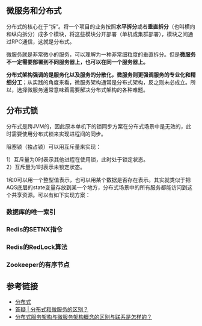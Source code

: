 <!--
date: 2022-02-26T22:34:12+08:00
lastmod: 2022-02-27T22:34:12+08:00
-->
## 微服务和分布式

分布式的核心在于“拆”。将一个项目的业务按照**水平拆分**或者**垂直拆分**（也叫横向和纵向拆分）成多个模块，将这些模块分开部署（单机或集群部署），模块之间通过RPC通信，这就是分布式。

微服务就是非常微小的服务，可以理解为一种非常细粒度的垂直拆分。但是**微服务不一定需要部署到不同服务器上，也可以在同一个服务器上。**

**分布式架构强调的是服务化以及服务的分散化，微服务则更强调服务的专业化和精细分工**；从实践的角度来看，微服务架构通常是分布式架构，反之则未必成立。所以，选择微服务通常意味着需要解决分布式架构的各种难题。

## 分布式锁

分布式是跨JVM的，因此原本单机下的锁同步方案在分布式场景中是无效的，此时需要使用分布式锁来实现进程间的同步。

阻塞锁（独占锁）可以用互斥量来实现：

1）互斥量为0时表示其他进程在使用锁，此时处于锁定状态。<br>
2）互斥量为1时表示未锁定状态。

1和0可以用一个整型值表示，也可以用某个数据是否存在表示。其实就类似于把AQS底层的state变量存放到某一个地方，分布式场景中的所有服务都能访问到这个共享资源。可以有如下实现方案：

### 数据库的唯一索引

### Redis的SETNX指令

### Redis的RedLock算法

### Zookeeper的有序节点

## 参考链接

* [分布式](http://www.cyc2018.xyz/%E5%85%B6%E5%AE%83/%E7%B3%BB%E7%BB%9F%E8%AE%BE%E8%AE%A1/%E5%88%86%E5%B8%83%E5%BC%8F.html)
* [答疑 | 分布式和微服务的区别？](https://zhuanlan.zhihu.com/p/138645236)
* [分布式服务架构与微服务架构概念的区别与联系是怎样的？](https://www.zhihu.com/question/28253777)
